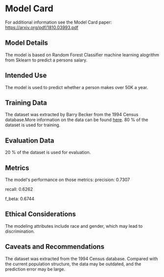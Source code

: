 # Model Card

For additional information see the Model Card paper: https://arxiv.org/pdf/1810.03993.pdf

## Model Details

The model is based on Random Forest Classifier machine learning alogrithm from Sklearn to predict a persons salary. 

## Intended Use

The model is used to predict whether a person makes over 50K a year.

## Training Data

The dataset was extracted by Barry Becker from the 1994 Census database.More information on the data can be found [here](https://archive.ics.uci.edu/ml/datasets/census+income).
80 % of the dataset is used for training.

## Evaluation Data

20 % of the dataset is used for evaluation.

## Metrics

The model's performance on those metrics:
precision:  0.7307

recall:  0.6262

f_beta:  0.6744

## Ethical Considerations

The modeling attributes include race and gender, which may lead to discrimination.

## Caveats and Recommendations

The dataset was extracted from the 1994 Census database. Compared with the current population structure, the data may be outdated, and the prediction error may be large.